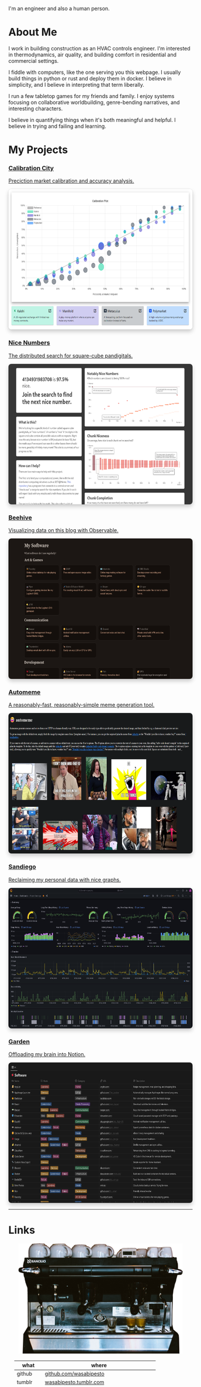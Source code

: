 <style>
h1.hero {
  margin: 2rem 0;
  font-size: 3rem;
  background: linear-gradient(30deg, var(--theme-foreground-focus), currentColor);
  -webkit-background-clip: text;
  -webkit-text-fill-color: transparent;
  background-clip: text;
}

.card {
  margin: 0;
}
.gallery img {
  max-width: 100%;
  border-radius: 8px;
  box-shadow: 0 0 0 0.75px rgba(128, 128, 128, 0.2), 0 6px 12px 0 rgba(0, 0, 0, 0.2);
  aspect-ratio: 2500 / 1900;
}
.center {
  display: flex;
  text-align: center;
  align-items: center;
  justify-content: center;
}
</style>

<h1 class="hero">Hello, I'm wasabipesto.</h1>

I'm an engineer and also a human person.

# About Me

I work in building construction as an HVAC controls engineer. I'm interested in thermodynamics, air quality, and building comfort in residential and commercial settings.

I fiddle with computers, like the one serving you this webpage. I usually build things in python or rust and deploy them in docker. I believe in simplicity, and I believe in interpreting that term liberally.

I run a few tabletop games for my friends and family. I enjoy systems focusing on collaborative worldbuilding, genre-bending narratives, and interesting characters.

I believe in quantifying things when it's both meaningful and helpful. I believe in trying and failing and learning.

# My Projects

<div class="grid grid-cols-2">
  <div class="card gallery">
  <a href="https://calibration.city/">
    <h3>Calibration City</h3>
    <div>Preciction market calibration and accuracy analysis.</div>
    <p><img src="homepage/projects/calibrationcity.png" /></p>
  </a>
  </div>
  <div class="card gallery">
  <a href="https://nicenumbers.net/">
    <h3>Nice Numbers</h3>
    <div>The distributed search for square-cube pandigitals.</div>
    <p><img src="homepage/projects/nicenumbers.png" /></p>
  </a>
  </div>
  <div class="card gallery">
  <a href="https://github.com/wasabipesto/beehive">
    <h3>Beehive</h3>
    <div>Visualizing data on this blog with Observable.</div>
    <p><img src="homepage/projects/beehive.png" /></p>
  </a>
  </div>
  <div class="card gallery">
  <a href="https://meme.limo/">
    <h3>Automeme</h3>
    <div>A reasonably-fast, reasonably-simple meme generation tool.</div>
    <p><img src="homepage/projects/automeme.png" /></p>
  </a>
  </div>
  <div class="card gallery">
  <a href="https://github.com/wasabipesto/sandiego">
    <h3>Sandiego</h3>
    <div>Reclaiming my personal data with nice graphs.</div>
    <p><img src="homepage/projects/sandiego.png" /></p>
  </a>
  </div>
  <div class="card gallery">
  <a href="https://wasabipesto.com/notion">
    <h3>Garden</h3>
    <div>Offloading my brain into Notion.</div>
    <p><img src="homepage/projects/garden.png" /></p>
  </a>
  </div>
</div>

---

# Links

<div class="grid grid-cols-3">
  <div class="card center">
    <a href="https://applianceri.ng/next?host=wasabipesto.com">
      <img src="homepage/classe-nBoPjadlesc.500x334.png" style="max-width: 90%;">
    </a>
  </div>
  <div class="card grid-colspan-2">
  <div style="width: 95%; margin: 1rem;">

| what      | where                                                                                          |
| --------- | ---------------------------------------------------------------------------------------------- |
| github    | [github.com/wasabipesto](https://github.com/wasabipesto)                                       |
| tumblr    | [wasabipesto.tumblr.com](https://wasabipesto.tumblr.com)                                       |
| manifold  | [manifold.markets/wasabipesto](https://manifold.markets/wasabipesto)                           |
| ssh keys  | [api.github.com/users/wasabipesto/keys](https://api.github.com/users/wasabipesto/keys)         |
| gpg keys  | [api.github.com/users/wasabipesto/gpg_keys](https://api.github.com/users/wasabipesto/gpg_keys) |
| copyright | [CC BY-NC-SA 4.0 Deed](https://creativecommons.org/licenses/by-nc-sa/4.0/)                     |
| email     | [contact@wasabipesto.com](mailto://contact@wasabipesto.com)                                    |
| status    | [status.wasabipesto.com](https://status.wasabipesto.com/)                                      |

  </div>
  </div>
</div>
